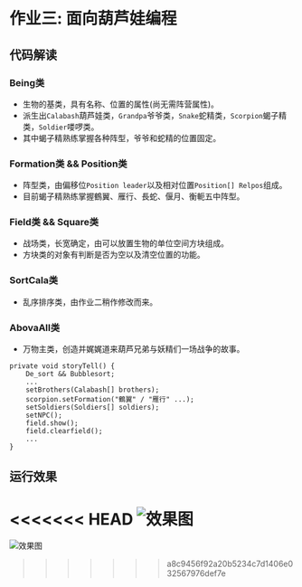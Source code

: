 # 作业三: 面向葫芦娃编程
## 代码解读
### Being类
- 生物的基类，具有名称、位置的属性(尚无需阵营属性)。
- 派生出`Calabash`葫芦娃类，`Grandpa`爷爷类，`Snake`蛇精类，`Scorpion`蝎子精类，`Soldier`喽啰类。  
- 其中蝎子精熟练掌握各种阵型，爷爷和蛇精的位置固定。
### Formation类 && Position类
- 阵型类，由偏移位`Position leader`以及相对位置`Position[] Relpos`组成。  
- 目前蝎子精熟练掌握鶴翼、雁行、長蛇、偃月、衡軛五中阵型。
### Field类 && Square类
- 战场类，长宽确定，由可以放置生物的单位空间方块组成。  
- 方块类的对象有判断是否为空以及清空位置的功能。
### SortCala类
- 乱序排序类，由作业二稍作修改而来。
### AbovaAll类
- 万物主类，创造并娓娓道来葫芦兄弟与妖精们一场战争的故事。
```
private void storyTell() {
    De_sort && Bubblesort;
    ...
    setBrothers(Calabash[] brothers);
    scorpion.setFormation("鶴翼" / "雁行" ...);
    setSoldiers(Soldiers[] soldiers);
    setNPC();
    field.show();
    field.clearfield();
    ...
}
```

## 运行效果
<<<<<<< HEAD
![效果图](https://raw.githubusercontent.com/wiki/Julius-c/java-2018f-homework/sample.jpg)
=======
![效果图](https://github.com/Julius-c/java-2018f-homework/blob/master/20180925/%E9%99%88%E8%AF%9A-161240003/img/cc.JPG)
>>>>>>> a8c9456f92a20b5234c7d1406e032567976def7e

